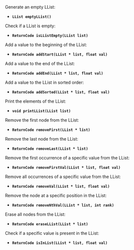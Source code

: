 
Generate an empty LList:

- **`LList emptyLList()`**

Check if a LList is empty:

- **`ReturnCode isLListEmpty(LList list)`**

Add a value to the beginning of the LList:

- **`ReturnCode addStart(LList * list, float val)`**

Add a value to the end of the LList:

- **`ReturnCode addEnd(LList * list, float val)`**

Add a value to the LList in sorted order:

- **`ReturnCode addSorted(LList * list, float val)`**

Print the elements of the LList:

- **`void printLList(LList list)`**

Remove the first node from the LList:

- **`ReturnCode removeFirst(LList * list)`**

Remove the last node from the LList:

- **`ReturnCode removeLast(LList * list)`**

Remove the first occurrence of a specific value from the LList:

- **`ReturnCode removeFirstVal(LList * list, float val)`**

Remove all occurrences of a specific value from the LList:

- **`ReturnCode removeVal(LList * list, float val)`**

Remove the node at a specific position in the LList:

- **`ReturnCode removeNthVal(LList * list, int rank)`**

Erase all nodes from the LList:

- **`ReturnCode eraseLList(LList * list)`**

Check if a specific value is present in the LList:

- **`ReturnCode isInList(LList * list, float val)`**
